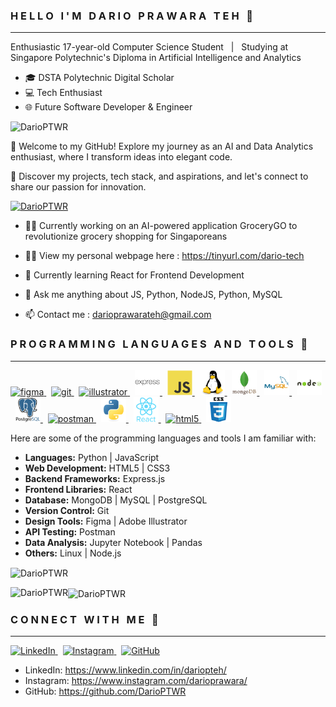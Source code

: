 <h3 align="left">H E L L O &nbsp; I ' M &nbsp; D A R I O &nbsp; P R A W A R A &nbsp; T E H &nbsp; 👋 </h3>

--------

Enthusiastic 17-year-old Computer Science Student &nbsp; | &nbsp; Studying at Singapore Polytechnic's Diploma in Artificial Intelligence and Analytics

- 🎓 DSTA Polytechnic Digital Scholar
- 💻 Tech Enthusiast
- 🌐 Future Software Developer & Engineer

<p align="left"> <img src="https://komarev.com/ghpvc/?username=DarioPTWR&label=Profile%20views&color=0e75b6&style=flat" alt="DarioPTWR" /> </p>

🚀 Welcome to my GitHub! Explore my journey as an AI and Data Analytics enthusiast, where I transform ideas into elegant code.

🌟 Discover my projects, tech stack, and aspirations, and let's connect to share our passion for innovation.

<p align="left"> <a href="https://github.com/ryo-ma/github-profile-trophy"><img src="https://github-profile-trophy.vercel.app/?username=DarioPTWR" alt="DarioPTWR" /></a></p>

- 🕵🏻 Currently working on an AI-powered application GroceryGO to revolutionize grocery shopping for Singaporeans

- 👨‍💻 View my personal webpage here : https://tinyurl.com/dario-tech
  
- 🌱 Currently learning React for Frontend Development

- 💬 Ask me anything about JS, Python, NodeJS, Python, MySQL

- 📫 Contact me : darioprawarateh@gmail.com


<h3 align="left">P R O G R A M M I N G &nbsp; L A N G U A G E S &nbsp; A N D &nbsp; T O O L S &nbsp; 🔧</h3>

--------

<p align="left">
  <a href="https://www.figma.com/" target="_blank" rel="noreferrer">
    <img src="https://www.vectorlogo.zone/logos/figma/figma-icon.svg" alt="figma" width="40" height="40"/>
  </a> &nbsp;
  <a href="https://git-scm.com/" target="_blank" rel="noreferrer">
    <img src="https://www.vectorlogo.zone/logos/git-scm/git-scm-icon.svg" alt="git" width="40" height="40"/>
  </a> &nbsp;
  <a href="https://www.adobe.com/in/products/illustrator.html" target="_blank" rel="noreferrer">
    <img src="https://www.vectorlogo.zone/logos/adobe_illustrator/adobe_illustrator-icon.svg" alt="illustrator" width="40" height="40"/>
  </a> &nbsp;
  <a href="https://www.expressjs.com" target="_blank" rel="noreferrer">
    <img src="https://raw.githubusercontent.com/devicons/devicon/master/icons/express/express-original-wordmark.svg" alt="express" width="40" height="40"/>
  </a> &nbsp;
  <a href="https://developer.mozilla.org/en-US/docs/Web/JavaScript" target="_blank" rel="noreferrer">
    <img src="https://raw.githubusercontent.com/devicons/devicon/master/icons/javascript/javascript-original.svg" alt="javascript" width="40" height="40"/>
  </a> &nbsp;
  <a href="https://www.linux.org/" target="_blank" rel="noreferrer">
    <img src="https://raw.githubusercontent.com/devicons/devicon/master/icons/linux/linux-original.svg" alt="linux" width="40" height="40"/>
  </a> &nbsp;
  <a href="https://www.mongodb.com/" target="_blank" rel="noreferrer">
    <img src="https://raw.githubusercontent.com/devicons/devicon/master/icons/mongodb/mongodb-original-wordmark.svg" alt="mongodb" width="40" height="40"/>
  </a> &nbsp;
  <a href="https://www.mysql.com/" target="_blank" rel="noreferrer">
    <img src="https://raw.githubusercontent.com/devicons/devicon/master/icons/mysql/mysql-original-wordmark.svg" alt="mysql" width="40" height="40"/>
  </a> &nbsp;
  <a href="https://nodejs.org" target="_blank" rel="noreferrer">
    <img src="https://raw.githubusercontent.com/devicons/devicon/master/icons/nodejs/nodejs-original-wordmark.svg" alt="nodejs" width="40" height="40"/>
  </a> &nbsp;
  <a href="https://www.postgresql.org" target="_blank" rel="noreferrer">
    <img src="https://raw.githubusercontent.com/devicons/devicon/master/icons/postgresql/postgresql-original-wordmark.svg" alt="postgresql" width="40" height="40"/>
  </a> &nbsp;
  <a href="https://postman.com" target="_blank" rel="noreferrer">
    <img src="https://www.vectorlogo.zone/logos/getpostman/getpostman-icon.svg" alt="postman" width="40" height="40"/>
  </a> &nbsp;
  <a href="https://www.python.org" target="_blank" rel="noreferrer">
    <img src="https://raw.githubusercontent.com/devicons/devicon/master/icons/python/python-original.svg" alt="python" width="40" height="40"/>
  </a> &nbsp;
  <a href="https://reactjs.org/" target="_blank" rel="noreferrer">
    <img src="https://raw.githubusercontent.com/devicons/devicon/master/icons/react/react-original-wordmark.svg" alt="react" width="40" height="40"/>
  </a> &nbsp;
  <a href="https://www.w3.org/html/" target="_blank" rel="noreferrer">
    <img src="https://www.vectorlogo.zone/logos/w3_html5/w3_html5-icon.svg" alt="html5" width="40" height="40"/>
  </a> &nbsp;
  <a href="https://www.w3.org/Style/CSS/" target="_blank" rel="noreferrer">
    <img src="https://raw.githubusercontent.com/devicons/devicon/master/icons/css3/css3-original-wordmark.svg" alt="css3" width="40" height="40"/>
  </a>
</p>

Here are some of the programming languages and tools I am familiar with:

- **Languages:** Python | JavaScript
- **Web Development:** HTML5 | CSS3
- **Backend Frameworks:** Express.js
- **Frontend Libraries:** React
- **Database:** MongoDB | MySQL | PostgreSQL
- **Version Control:** Git
- **Design Tools:** Figma | Adobe Illustrator
- **API Testing:** Postman
- **Data Analysis:** Jupyter Notebook | Pandas
- **Others:** Linux | Node.js

<p><img align="center" src="https://github-readme-stats.vercel.app/api?username=DarioPTWR&show_icons=true&locale=en" alt="DarioPTWR" /></p>

<p><img align="left" src="https://github-readme-stats.vercel.app/api/top-langs?username=DarioPTWR&show_icons=true&locale=en&layout=compact" alt="DarioPTWR" /></p>


<p><img align="center" src="https://github-readme-streak-stats.herokuapp.com/?user=DarioPTWR&" alt="DarioPTWR" /></p>

<h3 align="left">C O N N E C T &nbsp; W I T H &nbsp; M E &nbsp; 🔗</h3>

--------

<p align="left">
  <a href="https://www.linkedin.com/in/dariopteh/" target="_blank" rel="noreferrer">
    <img src="https://www.vectorlogo.zone/logos/linkedin/linkedin-icon.svg" alt="LinkedIn" width="40" height="40"/>
  </a>&nbsp;
  <a href="https://www.instagram.com/darioprawara/" target="_blank" rel="noreferrer">
    <img src="https://www.vectorlogo.zone/logos/instagram/instagram-icon.svg" alt="Instagram" width="40" height="40"/>
  </a>&nbsp;
  <a href="https://github.com/DarioPTWR" target="_blank" rel="noreferrer">
    <img src="https://www.vectorlogo.zone/logos/github/github-icon.svg" alt="GitHub" width="40" height="40"/>
  </a>
</p>

- LinkedIn: https://www.linkedin.com/in/dariopteh/
- Instagram: https://www.instagram.com/darioprawara/
- GitHub: https://github.com/DarioPTWR


